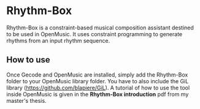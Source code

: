 # Rhythm-Box

Rhythm-Box is a constraint-based musical composition assistant destined to be used in OpenMusic. It uses constraint programming to generate rhythms from an input rhythm sequence.

## How to use

Once Gecode and OpenMusic are installed, simply add the Rhythm-Box folder to your OpenMusic library folder. You have to also include the GiL library (https://github.com/blapiere/GiL). A tutorial of how to use the tool inside OpenMusic is given in the **Rhythm-Box introduction** pdf from my master's thesis.